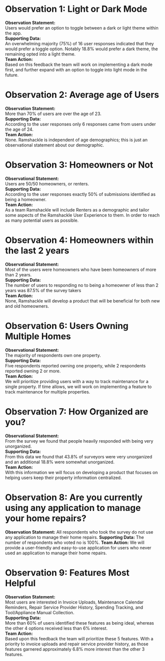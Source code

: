 # Observation 1: Light or Dark Mode
**Observation Statement:**  
Users would prefer an option to toggle between a dark or light theme within the app.  
**Supporting Data:**  
An overwhelming majority (75%) of 16 user responses indicated that they would prefer a toggle option. Notably 18.8% would prefer a dark theme, the remaining opted into a light theme.  
**Team Action:**  
Based on this feedback the team will work on implementing a dark mode first, and further expand with an option to toggle into light mode in the future.  

# Observation 2: Average age of Users
**Observation Statement:**  
More than 70% of users are over the age of 23.   
**Supporting Data:**  
According to the user responses only 6 responses came from users under the age of 24.  
**Team Action:**  
None. Ramshackle is independent of age demographics; this is just an observational statement about our demographic.

# Observation 3: Homeowners or Not
**Observational Statement:**  
Users are 50/50 homeowners, or renters.  
**Supporting Data:**  
According to the user responses exactly 50% of submissions identified as being a homeowner.  
**Team Action:**  
As a team Ramshackle will include Renters as a demographic and tailor some aspects of the Ramshackle User Experience to them. In order to reach as many potential users as possible.
  
# Observation 4: Homeowners within the last 2 years
**Observational Statement:**  
Most of the users were homeowners who have been homeowners of more than 2 years.  
**Supporting Data:**  
The number of users to responding no to being a homeowner of less than 2 years was 87.5% of the survey takers  
**Team Action:**  
None, Ramshackle will develop a product that will be beneficial for both new and old homeowners.
  
# Observation 6: Users Owning Multiple Homes
**Observational Statement:**    
The majority of respondents own one property.  
**Supporting Data:**    
Five respondents reported owning one property, while 2 respondents reported owning 2 or more.   
**Team Action:**  
We will prioritize providing users with a way to track maintenance for a single property. If time allows, we will work on implementing a feature to track maintenance for multiple properties.
  

# Observation 7: How Organized are you?
**Observational Statement:**  
From the survey we found that people heavily responded with being very unorganized.  
**Supporting Data:**  
From this data we found that 43.8% of surveyors were very unorganized and an additional 18.8% were somewhat unorganized.  
**Team Action:**  
With this information we will focus on developing a product that focuses on helping users keep their property information centralized.

# Observation 8: Are you currently using any application to manage your home repairs?
**Observation Statement:**
All respondents who took the survey do not use any application to manage their home repairs.
**Supporting Data:**
The number of respondents who voted no is 100%.
**Team Action:**
We will provide a user-friendly and easy-to-use application for users who never used an application to manage their home repairs.  

# Observation 9: Features Most Helpful
**Observation Statement:**  
Most users are interested in Invoice Uploads, Maintenance Calendar Reminders, Repair Service Provider History, Spending Tracking, and Tool/Appliance Manual Collection.  
**Supporting Data:**  
More than 60% of users identified these features as being ideal, whereas the other 4 options received less than 6% interest.  
**Team Action:**  
Based upon this feedback the team will prioritize these 5 features. With a priority to invoice uploads and repair service provider history, as those features garnered approximately 6.8% more interest than the other 3 features.
